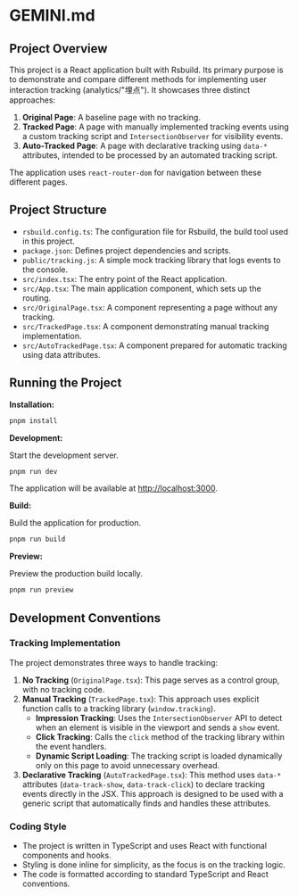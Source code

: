 # GEMINI.md

## Project Overview

This project is a React application built with Rsbuild. Its primary purpose is to demonstrate and compare different methods for implementing user interaction tracking (analytics/"埋点"). It showcases three distinct approaches:

1.  **Original Page**: A baseline page with no tracking.
2.  **Tracked Page**: A page with manually implemented tracking events using a custom tracking script and `IntersectionObserver` for visibility events.
3.  **Auto-Tracked Page**: A page with declarative tracking using `data-*` attributes, intended to be processed by an automated tracking script.

The application uses `react-router-dom` for navigation between these different pages.

## Project Structure

-   `rsbuild.config.ts`: The configuration file for Rsbuild, the build tool used in this project.
-   `package.json`: Defines project dependencies and scripts.
-   `public/tracking.js`: A simple mock tracking library that logs events to the console.
-   `src/index.tsx`: The entry point of the React application.
-   `src/App.tsx`: The main application component, which sets up the routing.
-   `src/OriginalPage.tsx`: A component representing a page without any tracking.
-   `src/TrackedPage.tsx`: A component demonstrating manual tracking implementation.
-   `src/AutoTrackedPage.tsx`: A component prepared for automatic tracking using data attributes.

## Running the Project

**Installation:**

```bash
pnpm install
```

**Development:**

Start the development server.

```bash
pnpm run dev
```

The application will be available at [http://localhost:3000](http://localhost:3000).

**Build:**

Build the application for production.

```bash
pnpm run build
```

**Preview:**

Preview the production build locally.

```bash
pnpm run preview
```

## Development Conventions

### Tracking Implementation

The project demonstrates three ways to handle tracking:

1.  **No Tracking** (`OriginalPage.tsx`): This page serves as a control group, with no tracking code.
2.  **Manual Tracking** (`TrackedPage.tsx`): This approach uses explicit function calls to a tracking library (`window.tracking`).
    -   **Impression Tracking**: Uses the `IntersectionObserver` API to detect when an element is visible in the viewport and sends a `show` event.
    -   **Click Tracking**: Calls the `click` method of the tracking library within the event handlers.
    -   **Dynamic Script Loading**: The tracking script is loaded dynamically only on this page to avoid unnecessary overhead.
3.  **Declarative Tracking** (`AutoTrackedPage.tsx`): This method uses `data-*` attributes (`data-track-show`, `data-track-click`) to declare tracking events directly in the JSX. This approach is designed to be used with a generic script that automatically finds and handles these attributes.

### Coding Style

-   The project is written in TypeScript and uses React with functional components and hooks.
-   Styling is done inline for simplicity, as the focus is on the tracking logic.
-   The code is formatted according to standard TypeScript and React conventions.
